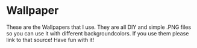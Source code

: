 # Wallpaper

These are the Wallpapers that I use. They are all DIY and simple .PNG files so you can use it with different backgroundcolors. If you use them please link to that source! Have fun with it! 
